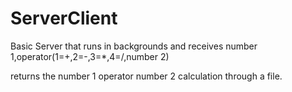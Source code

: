 # ServerClient
Basic Server that runs in backgrounds and receives number 1,operator(1=+,2=-,3=*,4=/,number 2)

returns the number 1 operator number 2 calculation through a file.

